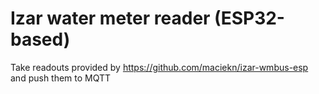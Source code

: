 # Izar water meter reader (ESP32-based)
Take readouts provided by https://github.com/maciekn/izar-wmbus-esp and push them to MQTT
